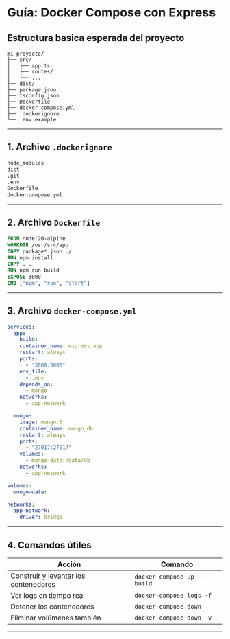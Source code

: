 # Guía: Docker Compose con Express

## Estructura basica esperada del proyecto

```
mi-proyecto/
├── src/
│   ├── app.ts
│   ├── routes/
│   └── ...
├── dist/
├── package.json
├── tsconfig.json
├── Dockerfile
├── docker-compose.yml
├── .dockerignore
└── .env.example
```

---

## 1. Archivo `.dockerignore`

```txt
node_modules
dist
.git
.env
Dockerfile
docker-compose.yml
```

---

## 2. Archivo `Dockerfile`

```dockerfile
FROM node:20-alpine
WORKDIR /usr/src/app
COPY package*.json ./
RUN npm install
COPY . .
RUN npm run build
EXPOSE 3000
CMD ["npm", "run", "start"]
```

---

## 3. Archivo `docker-compose.yml`

```yaml
services:
  app:
    build: .
    container_name: express_app
    restart: always
    ports:
      - "3000:3000"
    env_file:
      - .env
    depends_on:
      - mongo
    networks:
      - app-network

  mongo:
    image: mongo:6
    container_name: mongo_db
    restart: always
    ports:
      - "27017:27017"
    volumes:
      - mongo-data:/data/db
    networks:
      - app-network

volumes:
  mongo-data:

networks:
  app-network:
    driver: bridge
```

---

## 4. Comandos útiles

| Acción                                | Comando                     |
| ------------------------------------- | --------------------------- |
| Construir y levantar los contenedores | `docker-compose up --build` |
| Ver logs en tiempo real               | `docker-compose logs -f`    |
| Detener los contenedores              | `docker-compose down`       |
| Eliminar volúmenes también            | `docker-compose down -v`    |

---
